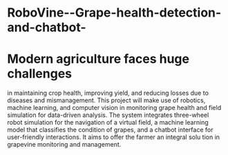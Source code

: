# RoboVine--Grape-health-detection-and-chatbot-
# Modern agriculture faces huge challenges
in maintaining crop health, improving yield, and reducing
losses due to diseases and mismanagement. This
project will make use of robotics, machine learning, and
computer vision in monitoring grape health
and field simulation for data-driven analysis. The system
integrates three-wheel robot simulation for the navigation
of a virtual field, a machine learning
model that classifies the condition of grapes, and a
chatbot interface for user-friendly
interactions. It aims to offer the farmer an integral solu
tion in grapevine monitoring and management. 
